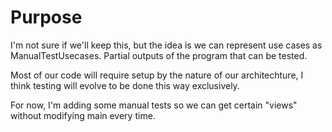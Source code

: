 # Purpose
I'm not sure if we'll keep this, but the idea is we can represent use cases as ManualTestUsecases. 
Partial outputs of the program that can be tested. 

Most of our code will require setup by the nature of our architechture, I think testing will evolve to be done this way exclusively.

For now, I'm adding some manual tests so we can get certain "views" without modifying main every time.